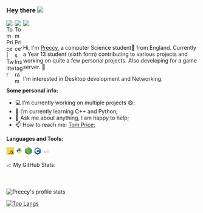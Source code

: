 ### Hey there <img src="https://media.giphy.com/media/hvRJCLFzcasrR4ia7z/giphy.gif" width="25px">

<a href="https://twitter.com/Preccyhvh">
  <img align="left" alt="Tom Price | Twitter" width="22px" src="https://cdn.jsdelivr.net/npm/simple-icons@v3/icons/twitter.svg" />
</a>
<a href="https://www.instagram.com/_tom.price/">
  <img align="left" alt="Tom Price's Instagram" width="22px" src="https://cdn.jsdelivr.net/npm/simple-icons@v3/icons/instagram.svg" />
</a>


![](https://visitor-badge.glitch.me/badge?page_id=preccy.preccy)

<br />

Hi, I'm [Preccy](https://github.com/preccy/), a computer Science student🚀 from England. 
Currently a Year 13 student (sixth form) contributing to various projects and working on quite a few personal projects. Also developing for a game server. 🌟

I'm interested in Desktop development and Networking.

  
**Some personal info:**

- 💻 I’m currently working on multiple projects :smile:;
- 🌱 I’m currently learning C++ and Python; 
- 💬 Ask me about anything, I am happy to help;
- 📫 How to reach me: [Tom Price](https://www.instagram.com/illllllliito/);

**Languages and Tools:**  

<code><img height="20" src="https://raw.githubusercontent.com/github/explore/80688e429a7d4ef2fca1e82350fe8e3517d3494d/topics/javascript/javascript.png"></code>
<code><img height="20" src="https://raw.githubusercontent.com/github/explore/80688e429a7d4ef2fca1e82350fe8e3517d3494d/topics/python/python.png"></code>
<code><img height="20" src="https://raw.githubusercontent.com/github/explore/80688e429a7d4ef2fca1e82350fe8e3517d3494d/topics/nodejs/nodejs.png"></code>
<code><img height="20" src="https://raw.githubusercontent.com/github/explore/80688e429a7d4ef2fca1e82350fe8e3517d3494d/topics/cpp/cpp.png"></code>
<code><img height="20" src="https://raw.githubusercontent.com/github/explore/80688e429a7d4ef2fca1e82350fe8e3517d3494d/topics/mysql/mysql.png"></code>


<summary>📈 My GitHub Stats: </summary>
<br>
<br>
<p align="left"> <img align="left" alt="Preccy's profile stats" src="https://github-readme-stats.vercel.app/api?username=preccy&show_icons=true&theme=gotham" alt="preccy" />

<br>
  
  [![Top Langs](https://github-readme-stats.vercel.app/api/top-langs/?username=preccy&layout=compact)](https://github.com/preccy/github-readme-stats)
